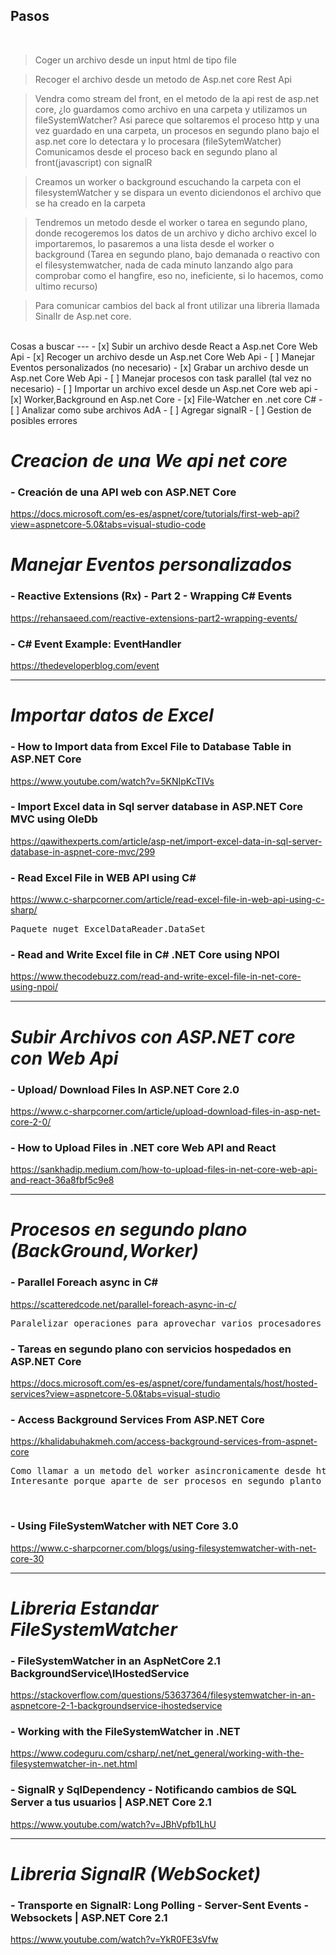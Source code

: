 

Pasos
---
<br>

> Coger un archivo desde un input html de tipo file

> Recoger el archivo desde un metodo de Asp.net core Rest Api

> Vendra como stream del front, en el metodo de la api rest de asp.net core, ¿lo guardamos como archivo en una carpeta y utilizamos un fileSystemWatcher? Asi parece que soltaremos el proceso http y una vez guardado en una carpeta, un procesos en segundo plano bajo el asp.net core lo detectara y lo procesara (fileSytemWatcher) Comunicamos desde el proceso back en segundo plano al front(javascript) con signalR

> Creamos un worker o background  escuchando la carpeta con el filesystemWatcher y se dispara un evento diciendonos el archivo que se ha creado en la carpeta

> Tendremos un metodo desde el worker o tarea en segundo plano, donde recogeremos los datos de un archivo y dicho archivo excel lo importaremos, lo pasaremos a una lista desde el worker o background (Tarea en segundo plano, bajo demanada o reactivo con el filesystemwatcher, nada de cada minuto lanzando algo para comprobar como el hangfire, eso no, ineficiente, si lo hacemos, como ultimo recurso)

> Para comunicar cambios del back al front utilizar una libreria llamada SinalIr de Asp.net core.


<br>
Cosas a buscar
---
- [x] Subir un archivo desde React a Asp.net Core Web Api
- [x] Recoger un archivo desde un Asp.net Core Web Api
- [ ] Manejar Eventos personalizados (no necesario)
- [x] Grabar un archivo desde un Asp.net Core Web Api
- [ ] Manejar procesos con task parallel (tal vez no necesario)
- [ ] Importar un archivo excel desde un Asp.net Core web api
- [x] Worker,Background en Asp.net Core
- [x] File-Watcher en .net core C#
- [ ] Analizar como sube archivos AdA
- [ ] Agregar signalR
- [ ] Gestion de posibles errores




# *Creacion de una We api net core*

### - Creación de una API web con ASP.NET Core

https://docs.microsoft.com/es-es/aspnet/core/tutorials/first-web-api?view=aspnetcore-5.0&tabs=visual-studio-code


# *Manejar Eventos personalizados*
### - Reactive Extensions (Rx) - Part 2 - Wrapping C# Events

https://rehansaeed.com/reactive-extensions-part2-wrapping-events/

### - C# Event Example: EventHandler

https://thedeveloperblog.com/event

___
# *Importar datos de Excel*

### - How to Import data from Excel File to Database Table in ASP.NET Core

https://www.youtube.com/watch?v=5KNIpKcTIVs

### - Import Excel data in Sql server database in ASP.NET Core MVC using OleDb

https://qawithexperts.com/article/asp-net/import-excel-data-in-sql-server-database-in-aspnet-core-mvc/299

### - Read Excel File in WEB API using C#
https://www.c-sharpcorner.com/article/read-excel-file-in-web-api-using-c-sharp/

<pre>
Paquete nuget ExcelDataReader.DataSet
</pre>
### - Read and Write Excel file in C# .NET Core using NPOI

https://www.thecodebuzz.com/read-and-write-excel-file-in-net-core-using-npoi/
___
# *Subir Archivos con ASP.NET core con Web Api*

### - Upload/ Download Files In ASP.NET Core 2.0

https://www.c-sharpcorner.com/article/upload-download-files-in-asp-net-core-2-0/

### - How to Upload Files in .NET core Web API and React

https://sankhadip.medium.com/how-to-upload-files-in-net-core-web-api-and-react-36a8fbf5c9e8


___

# *Procesos en segundo plano (BackGround,Worker)*
### - Parallel Foreach async in C#
https://scatteredcode.net/parallel-foreach-async-in-c/
<pre>
Paralelizar operaciones para aprovechar varios procesadores de una lista de objetos numerosa
</pre>



### - Tareas en segundo plano con servicios hospedados en ASP.NET Core

https://docs.microsoft.com/es-es/aspnet/core/fundamentals/host/hosted-services?view=aspnetcore-5.0&tabs=visual-studio



### - Access Background Services From ASP.NET Core
https://khalidabuhakmeh.com/access-background-services-from-aspnet-core
<pre>
Como llamar a un metodo del worker asincronicamente desde http desde la rest api
Interesante porque aparte de ser procesos en segundo planto de les puede hacer una llamada desde ajax a traves de un metodo controller en http.
</pre>

<br>



### - Using FileSystemWatcher with NET Core 3.0

https://www.c-sharpcorner.com/blogs/using-filesystemwatcher-with-net-core-30

___
# *Libreria Estandar FileSystemWatcher*

### - FileSystemWatcher in an AspNetCore 2.1 BackgroundService\IHostedService

https://stackoverflow.com/questions/53637364/filesystemwatcher-in-an-aspnetcore-2-1-backgroundservice-ihostedservice

### - Working with the FileSystemWatcher in .NET

https://www.codeguru.com/csharp/.net/net_general/working-with-the-filesystemwatcher-in-.net.html

### - SignalR y SqlDependency - Notificando cambios de SQL Server a tus usuarios | ASP.NET Core 2.1

https://www.youtube.com/watch?v=JBhVpfb1LhU

___
# *Libreria SignalR (WebSocket)*
### - Transporte en SignalR: Long Polling - Server-Sent Events - Websockets | ASP.NET Core 2.1

https://www.youtube.com/watch?v=YkR0FE3sVfw






